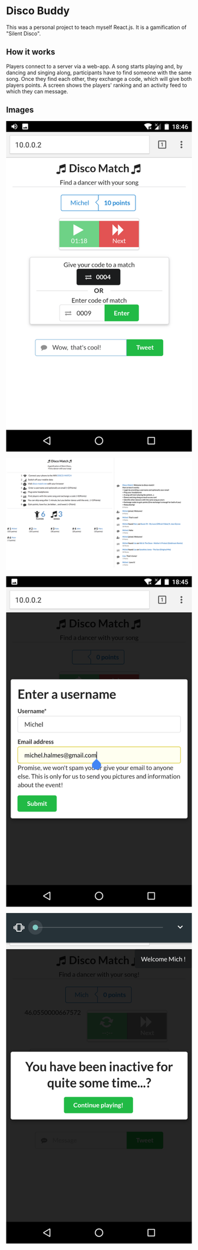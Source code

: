 # Disco Buddy

This was a personal project to teach myself React.js. It is a gamification of "Silent Disco".

## How it works

Players connect to a server via a web-app.
A song starts playing and, by dancing and singing along, participants have to find someone with the same song.
Once they find each other, they exchange a code, which will give both players points.
A screen shows the players' ranking and an activity feed to which they can message.

## Images

![Mainscreen](media/Mainscreen.png)

![Leaderboard](media/Leaderboard.png)

![Login](media/Login.png)

![Inactive](media/Inactive.png)
